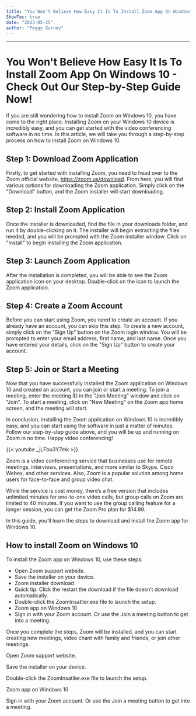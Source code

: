 ```yaml
---
title: "You Won't Believe How Easy It Is To Install Zoom App On Windows 10 - Check Out Our Step-by-Step Guide Now!"
ShowToc: true 
date: "2023-05-25"
author: "Peggy Gurney"
---
```

*****
# You Won't Believe How Easy It Is To Install Zoom App On Windows 10 - Check Out Our Step-by-Step Guide Now! 

If you are still wondering how to install Zoom on Windows 10, you have come to the right place. Installing Zoom on your Windows 10 device is incredibly easy, and you can get started with the video conferencing software in no time. In this article, we will take you through a step-by-step process on how to install Zoom on Windows 10.

## Step 1: Download Zoom Application

Firstly, to get started with installing Zoom, you need to head over to the Zoom official website, https://zoom.us/download. From here, you will find various options for downloading the Zoom application. Simply click on the "Download" button, and the Zoom installer will start downloading.

## Step 2: Install Zoom Application

Once the installer is downloaded, find the file in your downloads folder, and run it by double-clicking on it. The installer will begin extracting the files needed, and you will be prompted with the Zoom installer window. Click on "Install" to begin installing the Zoom application.

## Step 3: Launch Zoom Application

After the installation is completed, you will be able to see the Zoom application icon on your desktop. Double-click on the icon to launch the Zoom application.

## Step 4: Create a Zoom Account

Before you can start using Zoom, you need to create an account. If you already have an account, you can skip this step. To create a new account, simply click on the "Sign Up" button on the Zoom login window. You will be prompted to enter your email address, first name, and last name. Once you have entered your details, click on the "Sign Up" button to create your account.

## Step 5: Join or Start a Meeting

Now that you have successfully installed the Zoom application on Windows 10 and created an account, you can join or start a meeting. To join a meeting, enter the meeting ID in the "Join Meeting" window and click on "Join". To start a meeting, click on "New Meeting" on the Zoom app home screen, and the meeting will start.

In conclusion, installing the Zoom application on Windows 10 is incredibly easy, and you can start using the software in just a matter of minutes. Follow our step-by-step guide above, and you will be up and running on Zoom in no time. Happy video conferencing!

{{< youtube _jLFbu3Y7mk >}} 



Zoom is a video conferencing service that businesses use for remote meetings, interviews, presentations, and more similar to Skype, Cisco Webex, and other services. Also, Zoom is a popular solution among home users for face-to-face and group video chat.
 
While the service is cost money, there’s a free version that includes unlimited minutes for one-to-one video calls, but group calls on Zoom are limited to 40 minutes. If you want to use the group calling feature for a longer session, you can get the Zoom Pro plan for $14.99.
 
In this guide, you’ll learn the steps to download and install the Zoom app for Windows 10.
 
## How to install Zoom on Windows 10
 
To install the Zoom app on Windows 10, use these steps:
 
- Open Zoom support website.
 - Save the installer on your device.
 - Zoom installer download
 - Quick tip: Click the restart the download if the file doesn’t download automatically.
 - Double-click the ZoomInsatller.exe file to launch the setup.
 - Zoom app on Windows 10
 - Sign in with your Zoom account. Or use the Join a meeting button to get into a meeting.

 
Once you complete the steps, Zoom will be installed, and you can start creating new meetings, video chant with family and friends, or join other meetings.
 
Open Zoom support website.
 
Save the installer on your device.
 
Double-click the ZoomInsatller.exe file to launch the setup.
 
Zoom app on Windows 10

 
Sign in with your Zoom account. Or use the Join a meeting button to get into a meeting.




